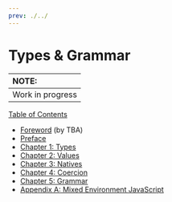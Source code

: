 ```yaml
---
prev: ./../
---
```

# Types & Grammar

| NOTE: |
| :--- |
| Work in progress |

[Table of Contents](toc.md)

* [Foreword](foreword.md) (by TBA)
* [Preface](../preface.md)
* [Chapter 1: Types](ch1.md)
* [Chapter 2: Values](ch2.md)
* [Chapter 3: Natives](ch3.md)
* [Chapter 4: Coercion](ch4.md)
* [Chapter 5: Grammar](ch5.md)
* [Appendix A: Mixed Environment JavaScript](apA.md)
